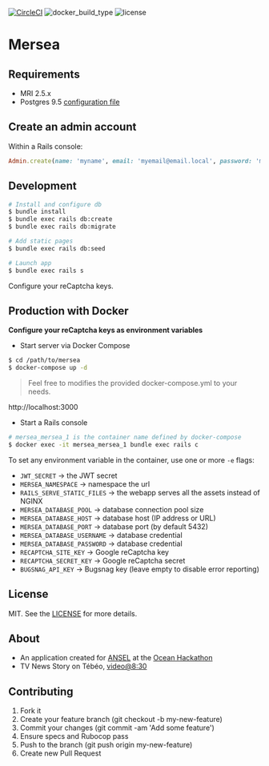 [![CircleCI](https://circleci.com/gh/FranckKe/mersea.svg?style=svg)](https://circleci.com/gh/FranckKe/mersea)
![docker_build_type](https://img.shields.io/docker/automated/franckke/mersea.svg)
![license](https://img.shields.io/dub/l/vibe-d.svg)

# Mersea

## Requirements

- MRI 2.5.x
- Postgres 9.5 [configuration file](https://github.com/FranckKe/mersea/blob/master/config/database.yml)

## Create an admin account

Within a Rails console:
```rb
Admin.create(name: 'myname', email: 'myemail@email.local', password: 'mypassword')
```


## Development

```sh
# Install and configure db
$ bundle install
$ bundle exec rails db:create
$ bundle exec rails db:migrate

# Add static pages
$ bundle exec rails db:seed

# Launch app
$ bundle exec rails s
```

Configure your reCaptcha keys.

## Production with Docker

**Configure your reCaptcha keys as environment variables**

- Start server via Docker Compose
```sh
$ cd /path/to/mersea
$ docker-compose up -d
```
> Feel free to modifies the provided docker-compose.yml to your needs.

http://localhost:3000

- Start a Rails console
```sh
# mersea_mersea_1 is the container name defined by docker-compose
$ docker exec -it mersea_mersea_1 bundle exec rails c
```

To set any environment variable in the container, use one or more `-e` flags:
- `JWT_SECRET` → the JWT secret
- `MERSEA_NAMESPACE` → namespace the url
- `RAILS_SERVE_STATIC_FILES` → the webapp serves all the assets instead of NGINX
- `MERSEA_DATABASE_POOL` → database connection pool size
- `MERSEA_DATABASE_HOST` → database host (IP address or URL)
- `MERSEA_DATABASE_PORT` → database port (by default 5432)
- `MERSEA_DATABASE_USERNAME` → database credential
- `MERSEA_DATABASE_PASSWORD` → database credential
- `RECAPTCHA_SITE_KEY` → Google reCaptcha key
- `RECAPTCHA_SECRET_KEY` → Google reCaptcha secret
- `BUGSNAG_API_KEY` → Bugsnag key (leave empty to disable error reporting)

## License

MIT. See the [LICENSE](https://github.com/FranckKe/mersea/blob/master/LICENSE) for more details.

## About
- An application created for [ANSEL](https://www.assoansel.com/) at the [Ocean Hackathon](http://www.seatechevent.eu/Temps-forts-Ocean-Hackathon-_7-au-9-octobre-2016_-696-17-0-0.html)
- TV News Story on Tébéo, [video@8:30](http://www.tebeo.bzh/replay/23-jt/9478685)

## Contributing

1. Fork it
2. Create your feature branch (git checkout -b my-new-feature)
3. Commit your changes (git commit -am 'Add some feature')
4. Ensure specs and Rubocop pass
5. Push to the branch (git push origin my-new-feature)
6. Create new Pull Request
